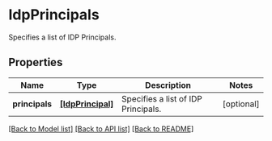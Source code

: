 # IdpPrincipals

Specifies a list of IDP Principals.

## Properties
Name | Type | Description | Notes
------------ | ------------- | ------------- | -------------
**principals** | [**[IdpPrincipal]**](IdpPrincipal.md) | Specifies a list of IDP Principals. | [optional] 

[[Back to Model list]](../README.md#documentation-for-models) [[Back to API list]](../README.md#documentation-for-api-endpoints) [[Back to README]](../README.md)


